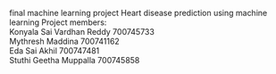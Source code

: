 final machine learning project
Heart disease prediction using machine learning
Project members:<br />
Konyala Sai Vardhan Reddy 700745733<br />
Mythresh Maddina 700741162<br />
Eda Sai Akhil 700747481<br />
Stuthi Geetha Muppalla 700745858<br />
